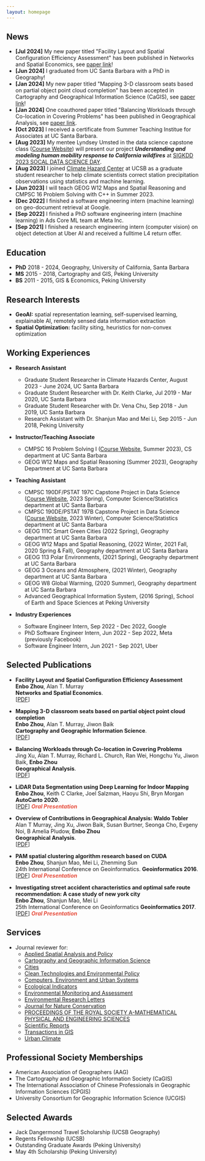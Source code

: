 ```yaml
---
layout: homepage
---
```


## News
- **[Jul 2024]** My new paper titled "Facility Layout and Spatial Configuration Efficiency Assessment" has been published in Networks and Spatial Economics, see [paper link](https://link.springer.com/article/10.1007/s11067-024-09637-z)!
- **[Jun 2024]** I graduated from UC Santa Barbara with a PhD in Geography!
- **[Jan 2024]** My new paper titled "Mapping 3-D classroom seats based on partial object point cloud completion" has been accepted in Cartography and Geographical Information Science (CaGIS), see [paper link](https://www.tandfonline.com/doi/full/10.1080/15230406.2024.2320150)!
- **[Jan 2024]** One coauthored paper titled "Balancing Workloads through Co-location in Covering Problems" has been published in Geographical Analysis, see [paper link](https://doi.org/10.1111/gean.12389).
- **[Oct 2023]** I received a certificate from Summer Teaching Institue for Associates at UC Santa Barbara.
- **[Aug 2023]** My mentee Lyndsey Umsted in the data science capstone class ([Course Website](https://pstat197.github.io/)) will present our project <strong><i>Understanding and modeling human mobility response to California wildfires</i></strong> at [SIGKDD 2023 SOCAL DATA SCIENCE DAY](https://sites.google.com/usc.edu/socal-data-science-day/home).
- **[Aug 2023]** I joined [Climate Hazard Center](https://www.chc.ucsb.edu/) at UCSB as a graduate student researcher to help climate scientists correct station precipitation observations using statistics and machine learning.
- **[Jun 2023]** I will teach GEOG W12 Maps and Spatial Reasoning and CMPSC 16 Problem Solving with C++ in Summer 2023.
- **[Dec 2022]** I finished a software engineering intern (machine learning) on geo-document retrieval at Google.
- **[Sep 2022]** I finished a PhD software engineering intern (machine learning) in Ads Core ML team at Meta Inc.
- **[Sep 2021]** I finished a research engineering intern (computer vision) on object detection at Uber AI and received a fulltime L4 return offer.

## Education

- **PhD** 2018 - 2024, Geography, University of California, Santa Barbara
- **MS** 2015 - 2018, Cartography and GIS, Peking University
- **BS** 2011 - 2015, GIS & Economics, Peking University

## Research Interests

- **GeoAI:** spatial representation learning, self-supervised learning, explainable AI, remotely sensed data information extraction
- **Spatial Optimization:** facility siting, heuristics for non-convex optimization

## Working Experiences
- **Research Assistant**
  - Graduate Student Researcher in Climate Hazards Center, August 2023 - June 2024, UC Santa Barbara
  - Graduate Student Researcher with Dr. Keith Clarke, Jul 2019 - Mar 2020, UC Santa Barbara
  - Graduate Student Researcher with Dr. Vena Chu, Sep 2018 - Jun 2019, UC Santa Barbara
  - Research Assistant with Dr. Shanjun Mao and Mei Li, Sep 2015 - Jun 2018, Peking University

- **Instructor/Teaching Associate**
  - CMPSC 16 Problem Solving I ([Course Website](https://ucsb-cs16.github.io/m23/), Summer 2023), CS department at UC Santa Barbara
  - GEOG W12 Maps and Spatial Reasoning (Summer 2023), Geography Department at UC Santa Barbara

- **Teaching Assistant**
  - CMPSC 190DF/PSTAT 197C Capstone Project in Data Science ([Course Website](https://pstat197.github.io/), 2023 Spring), Computer Science/Statistics department at UC Santa Barbara
  - CMPSC 190DE/PSTAT 197B Capstone Project in Data Science ([Course Website](https://pstat197.github.io/), 2023 Winter), Computer Science/Statistics department at UC Santa Barbara
  - GEOG 111C Smart Green Cities (2022 Spring), Geography department at UC Santa Barbara
  - GEOG W12 Maps and Spatial Reasoning, (2022 Winter, 2021 Fall, 2020 Spring & Fall), Geography department at UC Santa Barbara
  - GEOG 113 Polar Environments, (2021 Spring), Geography department at UC Santa Barbara
  - GEOG 3 Oceans and Atmosphere, (2021 Winter), Geography department at UC Santa Barbara
  - GEOG W8 Global Warming, (2020 Summer), Geography department at UC Santa Barbara
  - Advanced Geographical Information System, (2016 Spring), School of Earth and Space Sciences at Peking University
  
- **Industry Experiences**
  - Software Engineer Intern, Sep 2022 - Dec 2022, Google
  - PhD Software Engineer Intern, Jun 2022 - Sep 2022, Meta (previously Facebook)
  - Software Engineer Intern, Jun 2021 - Sep 2021, Uber

## Selected Publications

- **Facility Layout and Spatial Configuration Efficiency Assessment**
  <br>
  **Enbo Zhou**, Alan T. Murray
  <br>
  **Networks and Spatial Economics**.
  <br>
  [[PDF](https://rdcu.be/dOKUQ)] 

- **Mapping 3-D classroom seats based on partial object point cloud completion**
  <br>
  **Enbo Zhou**, Alan T. Murray, Jiwon Baik
  <br>
  **Cartography and Geographic Information Science**.
  <br>
  [[PDF](https://www.tandfonline.com/doi/full/10.1080/15230406.2024.2320150)] 

- **Balancing Workloads through Co-location in Covering Problems**
  <br>
  Jing Xu, Alan T. Murray, Richard L. Church, Ran Wei, Hongchu Yu, Jiwon Baik, **Enbo Zhou**
  <br>
  **Geographical Analysis**.
  <br>
  [[PDF](https://onlinelibrary.wiley.com/doi/full/10.1111/gean.12389)] 

- **LiDAR Data Segmentation using Deep Learning for Indoor Mapping**
  <br>
  **Enbo Zhou**, Keith C Clarke, Joel Salzman, Haoyu Shi, Bryn Morgan
  <br>
  **AutoCarto 2020**.
  <br>
  [[PDF](https://cartogis.org/docs/autocarto/2020/docs/abstracts/4b%20LiDAR%20Data%20Segmentation%20using%20Deep%20Learning%20for%20Indoor%20Mapping.pdf)] <strong><i style="color:#e74d3c">Oral Presentation</i></strong>

- **Overview of Contributions in Geographical Analysis: Waldo Tobler**
  <br>
  Alan T Murray, Jing Xu, Jiwon Baik, Susan Burtner, Seonga Cho, Evgeny Noi, B Amelia Pludow, **Enbo Zhou**
  <br>
  **Geographical Analysis**.
  <br>
  [[PDF](https://onlinelibrary.wiley.com/doi/full/10.1111/gean.12257)] 

- **PAM spatial clustering algorithm research based on CUDA**
  <br>
  **Enbo Zhou**, Shanjun Mao, Mei Li, Zhenming Sun
  <br>
  24th International Conference on Geoinformatics. **Geoinformatics 2016**.
  <br>
  [[PDF](https://ieeexplore.ieee.org/abstract/document/7578971)] <strong><i style="color:#e74d3c">Oral Presentation</i></strong>

- **Investigating street accident characteristics and optimal safe route recommendation: A case study of new york city**
  <br>
  **Enbo Zhou**, Shanjun Mao, Mei Li
  <br>
  25th International Conference on Geoinformatics **Geoinformatics 2017**.
  <br>
  [[PDF](https://ieeexplore.ieee.org/abstract/document/8090942)] <strong><i style="color:#e74d3c">Oral Presentation</i></strong>

## Services

- Journal reviewer for: 
  - [Applied Spatial Analysis and Policy](https://link.springer.com/journal/12061)
  - [Cartography and Geographic Information Science](https://www.tandfonline.com/journals/tcag20)
  - [Cities](https://www.sciencedirect.com/journal/cities)
  - [Clean Technologies and Environmental Policy](https://link.springer.com/journal/10098)
  - [Computers, Environment and Urban Systems](https://www.sciencedirect.com/journal/computers-environment-and-urban-systems)
  - [Ecological Indicators](https://www.sciencedirect.com/journal/ecological-indicators)
  - [Environmental Monitoring and Assessment](https://link.springer.com/journal/10661)
  - [Environmental Research Letters](https://iopscience.iop.org/journal/1748-9326)
  - [Journal for Nature Conservation](https://www.sciencedirect.com/journal/journal-for-nature-conservation)
  - [PROCEEDINGS OF THE ROYAL SOCIETY A-MATHEMATICAL PHYSICAL AND ENGINEERING SCIENCES](https://royalsocietypublishing.org/journal/rspa)
  - [Scientific Reports](https://www.nature.com/srep/)
  - [Transactions in GIS](https://onlinelibrary.wiley.com/journal/14679671)
  - [Urban Climate](https://www.sciencedirect.com/journal/urban-climate)

## Professional Society Memberships

- American Association of Geographers (AAG)
- The Cartography and Geographic Information Society (CaGIS)
- The International Association of Chinese Professionals in Geographic Information Sciences (CPGIS)
- University Consortium for Geographic Information Science (UCGIS)

## Selected Awards

- Jack Dangermond Travel Scholarship (UCSB Geography)
- Regents Fellowship (UCSB)
- Outstanding Graduate Awards (Peking University)
- May 4th Scholarship (Peking University)
